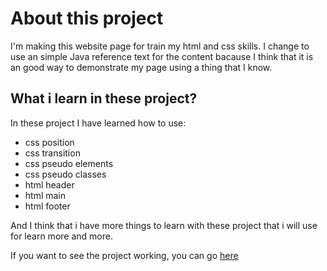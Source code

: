 # About this project
I'm making this website page for train my html and css skills.
I change to use an simple Java reference text for the content bacause I think that it is an good way to demonstrate my page using a thing that I know.

## What i learn in these project?
In these project I have learned how to use:
- css position
- css transition
- css pseudo elements
- css pseudo classes
- html header
- html main
- html footer

And I think that i have more things to learn with these project that i will use for learn more and more.

If you want to see the project working, you can go [here](https://raffa064.github.io/Website-Sample/)
